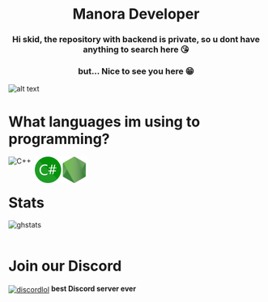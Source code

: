 <h1 align="center">Manora Developer</h1>
<h3 align="center">Hi skid, the repository with backend is private, so u dont have anything to search here 😘</h3>
<h3 align="center">but... Nice to see you here 😁</h3>


![alt text](https://cdn.discordapp.com/attachments/760877606584320032/823590367416811571/1920manora.png)

# What languages im using to programming?
<img align="left" alt="C++" width="52px" src="https://raw.githubusercontent.com/isocpp/logos/master/cpp_logo.png"/>
<img align="left" alt="C#" width="52px" src="https://raw.githubusercontent.com/github/explore/80688e429a7d4ef2fca1e82350fe8e3517d3494d/topics/csharp/csharp.png"/>
<img align="left" alt="Node.js" width="52px" src="https://raw.githubusercontent.com/github/explore/80688e429a7d4ef2fca1e82350fe8e3517d3494d/topics/nodejs/nodejs.png"/>
<br />
<br />

# Stats
![ghstats](https://github-readme-stats.vercel.app/api/top-langs/?username=xmatid)
<br />
<br />

# Join our Discord
<a href="http://bit.ly/ManoraDiscord" target="blank"><img align="center" src="https://static.wikia.nocookie.net/polskapersopedia/images/3/32/Discord_logo_okr%C4%85g%C5%82e.png/revision/latest?cb=20200101201518&path-prefix=pl" alt="discordlol" height="128" width="128" /></a>      **best Discord server ever**
